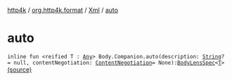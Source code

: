 [http4k](../../index.md) / [org.http4k.format](../index.md) / [Xml](index.md) / [auto](./auto.md)

# auto

`inline fun <reified T : `[`Any`](https://kotlinlang.org/api/latest/jvm/stdlib/kotlin/-any/index.html)`> Body.Companion.auto(description: `[`String`](https://kotlinlang.org/api/latest/jvm/stdlib/kotlin/-string/index.html)`? = null, contentNegotiation: `[`ContentNegotiation`](../../org.http4k.lens/-content-negotiation/index.md)` = None): `[`BodyLensSpec`](../../org.http4k.lens/-body-lens-spec/index.md)`<`[`T`](auto.md#T)`>` [(source)](https://github.com/http4k/http4k/blob/master/http4k-format-xml/src/main/kotlin/org/http4k/format/Xml.kt#L44)